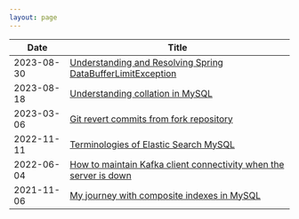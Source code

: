 ```yaml
---
layout: page
---
```


| Date          | Title                                                       |
|------------   |-------------------------------------------------------------|
| 2023-08-30    | [Understanding and Resolving Spring DataBufferLimitException](https://thachlp.github.io/2023-08-30-understanding-and-resolving-spring-databufferlimitexception/)                           |
| 2023-08-18    | [Understanding collation in MySQL](https://thachlp.github.io/2023-08-18-understanding-collation-in-mysql/)                            |
| 2023-03-06    | [Git revert commits from fork repository](https://thachlp.github.io/2023-03-06-git-revert-commit-fork-repository/)                     |
| 2022-11-11    | [Terminologies of Elastic Search MySQL](https://thachlp.github.io/2022-11-11-sql-vs-elasticsearch/)                       |
| 2022-06-04    | [How to maintain Kafka client connectivity when the server is down](https://thachlp.github.io/2022-06-04-how-maitain-kafka-client-connectivity-when-the-server-is-down/) |
| 2021-11-06    | [My journey with composite indexes in MySQL](https://thachlp.github.io/2021-11-06-experience-with-composite-index-in-mysql/) 
